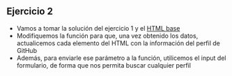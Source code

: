 ## **Ejercicio 2**

- Vamos a tomar la solución del ejercicio 1 y el [HTML base](./ej_02/index.html)
- Modifiquemos la función para que, una vez obtenido los datos, actualicemos cada elemento del HTML con la información del perfil de GitHub
- Además, para enviarle ese parámetro a la función, utilicemos el input del formulario, de forma que nos permita buscar cualquier perfil